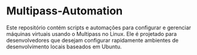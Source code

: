 # Multipass-Automation
Este repositório contém scripts e automações para configurar e gerenciar máquinas virtuais usando o Multipass no Linux. Ele é projetado para desenvolvedores que desejam configurar rapidamente ambientes de desenvolvimento locais baseados em Ubuntu.
